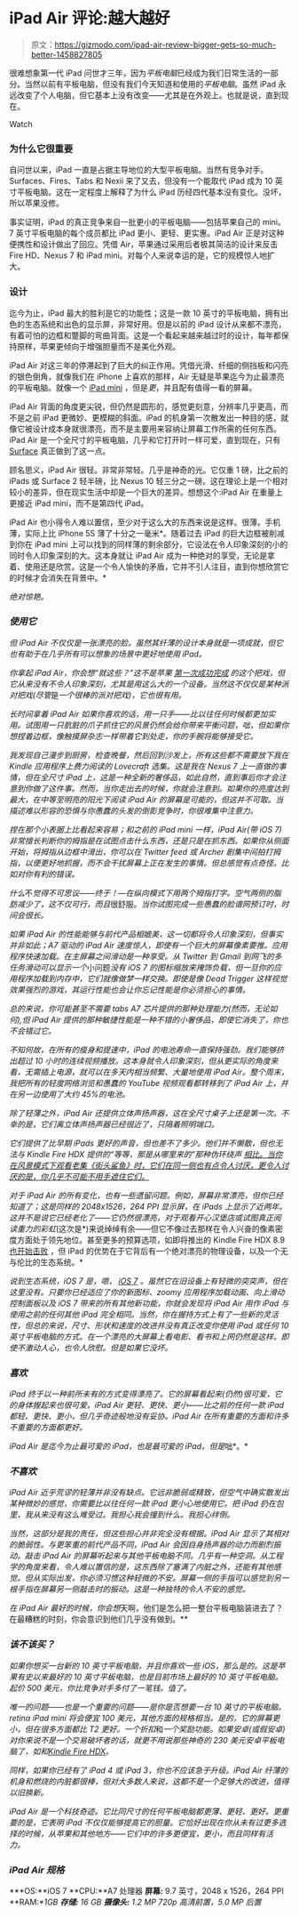 # iPad Air 评论:越大越好

> 原文：<https://gizmodo.com/ipad-air-review-bigger-gets-so-much-better-1458827805>

很难想象第一代 iPad 问世才三年，因为*平板电脑*已经成为我们日常生活的一部分。当然以前有平板电脑，但没有我们今天知道和使用的*平板电脑*。虽然 iPad 永远改变了个人电脑，但它基本上没有改变——尤其是在外观上。也就是说，直到现在。

Watch

### 为什么它很重要

自问世以来，iPad 一直是占据主导地位的大型平板电脑。当然有竞争对手。Surfaces、Fires、Tabs 和 Nexii 来了又去，但没有一个能取代 iPad 成为 10 英寸平板电脑。这在一定程度上解释了为什么 iPad 历经四代基本没有变化。没坏，所以苹果没修。

事实证明，iPad 的真正竞争来自一批更小的平板电脑——包括苹果自己的 mini。7 英寸平板电脑的每个成员都比 iPad 更小、更轻、更实惠。iPad Air 正是对这种便携性和设计做出了回应。凭借 Air，苹果通过采用后者极其简洁的设计来反击 Fire HD、Nexus 7 和 iPad mini。对每个人来说幸运的是，它的规模惊人地扩大。

### 设计

迄今为止，iPad 最大的胜利是它的功能性；这是一款 10 英寸的平板电脑，拥有出色的生态系统和出色的显示屏，非常好用。但是以前的 iPad 设计从来都不漂亮，有着可怕的边框和蹩脚的弯曲背面。这是一个看起来越来越过时的设计，每年都保持原样，苹果更倾向于增强胆量而不是美化外观。

iPad Air 对这三年的停滞起到了巨大的纠正作用。凭借光滑、纤细的侧挡板和闪亮的银色倒角，就像我们在 iPhone 上喜欢的那样，Air 无疑是苹果迄今为止最漂亮的平板电脑。就像一个 [iPad mini](https://gizmodo.com/a-week-with-the-ipad-mini-5959068) ，但是*更*，并且配有值得一看的屏幕。

iPad Air 背面的角度更尖锐，但仍然是圆形的，感觉更刻意，分辨率几乎更高，而不是之前 iPad 更微妙、更模糊的斜面。iPad 的机身第一次散发出一种目的感，就像它被设计成本身就很漂亮，而不是主要用来容纳让屏幕工作所需的任何东西。iPad Air 是一个全尺寸的平板电脑，几乎和它打开时一样可爱，直到现在，只有 [Surface](https://gizmodo.com/surface-2-review-one-step-forward-two-steps-behind-1448865506) 真正做到了这一点。

顾名思义，iPad Air 很轻。非常非常轻。几乎是神奇的光。它仅重 1 磅，比之前的 iPads 或 Surface 2 轻半磅，比 Nexus 10 轻三分之一磅。这在理论上是一个相对较小的差异，但在现实生活中却是一个巨大的差异。想想这个:iPad Air 在重量上更接近 iPad mini，而不是第四代 iPad。

iPad Air 也小得令人难以置信，至少对于这么大的东西来说是这样。很薄。手机薄，实际上比 iPhone 5S 薄了十分之一毫米*。随着过去 iPad 的巨大边框被削减到你在 iPad mini 上可以找到的同样薄的剩余部分，它设法在令人印象深刻的小的同时令人印象深刻的大。这本身就让 iPad Air 成为一种绝对的享受，无论是拿着、使用还是欣赏。这是一个令人愉快的矛盾，它并不引人注目，直到你想欣赏它的时候才会消失在背景中。*

*绝对惊艳。*

### *使用它*

*但 iPad Air 不仅仅是一张漂亮的脸。虽然其纤薄的设计本身就是一项成就，但它也有助于在几乎所有可以想象的场景中更好地使用 iPad。*

*你拿起 iPad Air，你会想“就这些？”这不是苹果 [第一次成功完成](https://gizmodo.com/the-weirdest-thing-people-hate-about-the-iphone-5-5945662) 的这个把戏，但它从来没有不令人印象深刻，尤其是用这么大的一个设备。当然这不仅仅是某种派对把戏(尽管*是*一个很棒的派对把戏)，它也很有用。*

*长时间拿着 iPad Air 如果你喜欢的话，用一只手——比以往任何时候都更加实用。试图用一只肮脏的爪子抓住它的风景仍然会给你带来平衡问题，咄，但如果你想捏着边框，像触摸屏杂志一样带着它到处走，你的手腕将能够接受它。*

*我发现自己漫步到厨房，检查晚餐，然后回到沙发上，所有这些都不需要放下我在 Kindle 应用程序上费力阅读的 Lovecraft 选集。这是我在 Nexus 7 上一直做的事情，但在全尺寸 iPad 上，这是一种全新的奢侈品，如此自然，直到事后你才会注意到你做了这件事。然而，当你走出去的时候，你就会注意到。如果你的亮度达到最大，在中等至明亮的阳光下阅读 iPad Air 的屏幕是可能的，但这并不可取。当描述难以形容的恐惧与你愚蠢的头发的倒影竞争时，你很难集中注意力。*

*捏在那个小表圈上比看起来容易；和之前的 iPad mini 一样，iPad Air(带 iOS 7)非常擅长判断你的拇指是在试图点击什么东西，还是只是在抓东西。如果你从侧面开始，将拇指从边框中滑出，你可以在 Twitter feed 或 Archer 剧集中间拍打拇指，以便更好地抓握，而不会干扰屏幕上正在发生的事情。但总感觉有点奇怪。比如对你有利的错误。*

*什么*不*觉得不可思议——终于！—在纵向模式下用两个拇指打字。空气两侧的脂肪减少了，这不仅可行，而且*很舒服。*当你试图完成一些愚蠢的脸谱网预订时，时间会很长。*

*如果 iPad Air 的性能能够与前代产品相媲美，这一切都将令人印象深刻，但事实并非如此；A7 驱动的 iPad Air 速度惊人，即使有一个巨大的屏幕像素要推。应用程序快速加载。在主屏幕之间滑动是一种享受。从 Twitter 到 Gmail 到网飞的多任务滑动可以显示一个*小问题*没有 iOS 7 的图标缩放来掩饰负载，但一旦你的应用程序加载到内存中，它们就像做梦一样交换。即使是像 Dead Trigger 这样视觉效果强烈的游戏，其运行性能也会让你忘记性能是你必须担心的事情。*

*总的来说，你可能甚至不需要 tabs A7 芯片提供的那种处理能力(然而，无论如何),但 iPad Air 提供的那种敏捷性能是一种不错的小奢侈品，即使它消失了，你也不会错过它。*

*不知何故，在所有的瘦身和提速中，iPad 的电池寿命一直保持强劲。我们能够挤出超过 10 小时的连续视频播放。这本身就令人印象深刻，但从更实际的角度来看，无需插上电源，就可以在多天内相当频繁、大量地使用 iPad Air。整个周末，我把所有的轻度网络浏览和愚蠢的 YouTube 视频观看都转移到了 iPad Air 上，并在另一边使用了大约 45%的电池。*

*除了轻薄之外，iPad Air 还提供立体声扬声器，这在全尺寸桌子上还是第一次。不幸的是，它们离立体声扬声器已经很近了，只隔着照明端口。*

*它们提供了比早期 iPads 更好的声音，但也差不了多少。他们并不懒散，但也无法与 Kindle Fire HDX 提供的“等等，那是从哪里来的”那种伪环绕声 [相比。当你在风景模式下观看老集《街头鲨鱼》时，它们在同一侧也有点令人讨厌，更令人讨厌的是，你几乎不可能不用手遮住它们。](https://gizmodo.com/kindle-fire-hdx-review-third-times-a-charmer-1427201835)*

*对于 iPad Air 的所有变化，也有一些遗留问题。例如，屏幕非常漂亮，但你已经知道了；这是同样的 2048x1526，264 PPI 显示屏，在 iPads 上显示了近两年。这并不是说它已经老化了——它仍然很漂亮，对于观看开心汉堡店或试图真正阅读重力的彩虹*(这次是*)来说绰绰有余——但它不像过去那样在令人兴奋的像素密度方面处于领先地位。甚至更多的预算选项，如即将推出的 Kindle Fire HDX 8.9 [也开始击败](https://gizmodo.com/the-best-large-tablet-display-its-not-the-ipad-air-1458132865) ，但 iPad 的优势在于它背后有一个绝对漂亮的物理设备，以及一个无与伦比的生态系统。*

*说到生态系统，iOS 7 是，嗯， [iOS 7](https://gizmodo.com/ios-7-review-pretty-is-as-pretty-does-1327221981) 。虽然它在旧设备上有轻微的突突声，但在这里没有。只要你已经适应了你的新图标、zoomy 应用程序加载动画、向上滑动控制面板以及 iOS 7 带来的所有其他新功能，你就会发现将 iPad Air 用作 iPad 与使用之前的任何其他 iPad 完全相同。当然，你在握持方式上有了一些新的灵活性，但总的来说，尺寸、形状和速度的改进并没有真正改变你使用 iPad 或任何 10 英寸平板电脑的方式。在一个漂亮的大屏幕上看电影、看书和上网仍然是这样。即使不激动人心，也令人欣慰。但是如果它没坏。*

### *喜欢*

*iPad 终于以一种前所未有的方式变得漂亮了。它的屏幕看起来(仍然)很可爱，它的身体握起来也很可爱。iPad Air 更轻、更快、更小——比之前的任何一款 iPad 都轻、更快、更小，但几乎奇迹般地没有妥协。iPad Air 在所有重要的方面和许多不重要的方面都更好。*

*iPad Air 是迄今为止最可爱的 iPad，也是最可爱的 iPad。但是*咄*。*

### *不喜欢*

*iPad Air 近乎荒谬的轻薄并非没有缺点。它远非脆弱或精致，但空气中确实散发出某种微妙的感觉，你需要比以往任何一款 iPad 更小心地使用它。把 iPad 扔在包里，我从来没有这么难受过。我担心我会撞到什么。我担心绊倒。*

*当然，这部分是我的责任，但这些担心并非完全没有根据。iPad Air 显示了其相对的脆弱性。与更笨重的前代产品不同，iPad Air 会因自身扬声器的动力而剧烈振动。敲击 iPad Air 的屏幕听起来与其他平板电脑不同。几乎有一种空洞。从工程学的角度来看，令人难以置信的是，这东西除了塞满了内脏之外，还能有其他感觉。但从实际出发，你必须习惯这种轻微的不安。屏幕一侧的手指可以感觉到另一根手指在屏幕另一侧敲击时的振动。这是一种独特的令人不安的感觉。*

*在 iPad Air 最好的时候，你会想*天啊，他们是怎么把一整台平板电脑装进去了？在最糟糕的时刻，你会意识到他们几乎没有做到。**

### *该不该买？*

*如果你想买一台新的 10 英寸平板电脑，并且你喜欢一些 iOS，那么是的。这是苹果有史以来最好的 10 英寸平板电脑，也是目前市场上最好的 10 英寸平板电脑。起价 500 美元，你比竞争对手多付了一笔钱。值了。*

*唯一的问题——也是一个重要的问题——是你是否想要一台 10 英寸的平板电脑。retina iPad mini 将会便宜 100 美元，其他方面的规格相当。是的，它的屏幕更小，但在很多方面都比 T2 更好。一个折扣*和*一个奖励功能。如果安卓(或假安卓)对你来说不是一个交易破坏者的话，就更不用说那些神奇的 230 美元安卓平板电脑了，如和[Kindle Fire HDX](https://gizmodo.com/kindle-fire-hdx-review-third-times-a-charmer-1427201835)。*

*同样，如果你已经有了 iPad 4 或 iPad 3，你也不应该急于升级。iPad Air 纤薄的机身和燃烧的内脏都很棒，但对大多数人来说，这都不是一个足够大的改进，值得以旧换新。*

*iPad Air 是一个科技奇迹。它比同尺寸的任何平板电脑都更薄、更轻、更好。更重要的是，它表明 iPad 不仅仅能够提高它的胆量。它恰好出现在你从未有过更多选择的时候，从苹果和其他地方——它们中的许多更便宜，更小，而且同样有活力。*

### *iPad Air 规格*

***OS:**iOS 7
**CPU:**A7 处理器
**屏幕:** 9.7 英寸，2048 x 1526，264 PPI
**RAM:**1GB
**存储:** 16 GB
**摄像头:** 1.2 MP 720p 高清前置，5.0 MP 后置*